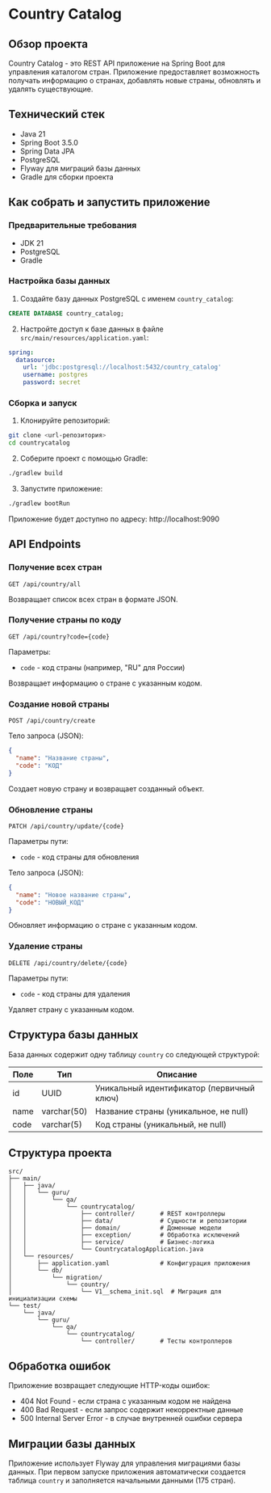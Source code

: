 # Country Catalog

## Обзор проекта

Country Catalog - это REST API приложение на Spring Boot для управления каталогом стран. Приложение предоставляет возможность получать информацию о странах, добавлять новые страны, обновлять и удалять существующие.

## Технический стек

- Java 21
- Spring Boot 3.5.0
- Spring Data JPA
- PostgreSQL
- Flyway для миграций базы данных
- Gradle для сборки проекта

## Как собрать и запустить приложение

### Предварительные требования

- JDK 21
- PostgreSQL 
- Gradle

### Настройка базы данных

1. Создайте базу данных PostgreSQL с именем `country_catalog`:
```sql
CREATE DATABASE country_catalog;
```

2. Настройте доступ к базе данных в файле `src/main/resources/application.yaml`:
```yaml
spring:
  datasource:
    url: 'jdbc:postgresql://localhost:5432/country_catalog'
    username: postgres
    password: secret
```

### Сборка и запуск

1. Клонируйте репозиторий:
```bash
git clone <url-репозитория>
cd countrycatalog
```

2. Соберите проект с помощью Gradle:
```bash
./gradlew build
```

3. Запустите приложение:
```bash
./gradlew bootRun
```

Приложение будет доступно по адресу: http://localhost:9090

## API Endpoints

### Получение всех стран

```
GET /api/country/all
```

Возвращает список всех стран в формате JSON.

### Получение страны по коду

```
GET /api/country?code={code}
```

Параметры:
- `code` - код страны (например, "RU" для России)

Возвращает информацию о стране с указанным кодом.

### Создание новой страны

```
POST /api/country/create
```

Тело запроса (JSON):
```json
{
  "name": "Название страны",
  "code": "КОД"
}
```

Создает новую страну и возвращает созданный объект.

### Обновление страны

```
PATCH /api/country/update/{code}
```

Параметры пути:
- `code` - код страны для обновления

Тело запроса (JSON):
```json
{
  "name": "Новое название страны",
  "code": "НОВЫЙ_КОД"
}
```

Обновляет информацию о стране с указанным кодом.

### Удаление страны

```
DELETE /api/country/delete/{code}
```

Параметры пути:
- `code` - код страны для удаления

Удаляет страну с указанным кодом.

## Структура базы данных

База данных содержит одну таблицу `country` со следующей структурой:

| Поле | Тип | Описание |
|------|-----|----------|
| id   | UUID | Уникальный идентификатор (первичный ключ) |
| name | varchar(50) | Название страны (уникальное, не null) |
| code | varchar(5) | Код страны (уникальный, не null) |

## Структура проекта

```
src/
├── main/
│   ├── java/
│   │   └── guru/
│   │       └── qa/
│   │           └── countrycatalog/
│   │               ├── controller/       # REST контроллеры
│   │               ├── data/             # Сущности и репозитории
│   │               ├── domain/           # Доменные модели
│   │               ├── exception/        # Обработка исключений
│   │               ├── service/          # Бизнес-логика
│   │               └── CountrycatalogApplication.java
│   └── resources/
│       ├── application.yaml              # Конфигурация приложения
│       └── db/
│           └── migration/
│               └── country/
│                   └── V1__schema_init.sql  # Миграция для инициализации схемы
└── test/
    └── java/
        └── guru/
            └── qa/
                └── countrycatalog/
                    └── controller/       # Тесты контроллеров
```

## Обработка ошибок

Приложение возвращает следующие HTTP-коды ошибок:

- 404 Not Found - если страна с указанным кодом не найдена
- 400 Bad Request - если запрос содержит некорректные данные
- 500 Internal Server Error - в случае внутренней ошибки сервера

## Миграции базы данных

Приложение использует Flyway для управления миграциями базы данных. При первом запуске приложения автоматически создается таблица `country` и заполняется начальными данными (175 стран).

